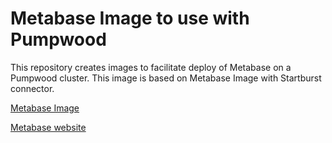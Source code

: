 # Metabase Image to use with Pumpwood
This repository creates images to facilitate deploy of Metabase on a Pumpwood
cluster. This image is based on Metabase Image with Startburst connector.

<a href="https://hub.docker.com/r/metabase/metabase"> Metabase Image </a>

<a href="https://www.metabase.com/"> Metabase website </a>
